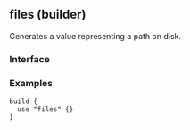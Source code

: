 <!-- This file was generated via `make gen/integrations-hcl` -->
## files (builder)

Generates a value representing a path on disk.

### Interface

### Examples

```hcl
build {
  use "files" {}
}
```

